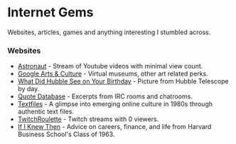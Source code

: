 # Internet Gems

Websites, articles, games and anything interesting I stumbled across.

### Websites
* [Astronaut](http://astronaut.io/) - Stream of Youtube videos with minimal view count.
* [Google Arts & Culture](https://artsandculture.google.com/) - Virtual museums, other art related perks.
* [What Did Hubble See on Your Birthday](https://www.nasa.gov/content/goddard/what-did-hubble-see-on-your-birthday) - Picture from Hubble Telescope by day.
* [Quote Database](http://www.bash.org/) - Excerpts from IRC rooms and chatrooms.
* [Textfiles](http://www.textfiles.com/) - A glimpse into emerging online culture in 1980s through authentic text files.
* [TwitchRoulette](https://twitchroulette.net/) - Twitch streams with 0 viewers.
* [If I Knew Then](https://hbs1963.com/) - Advice on careers, finance, and life from Harvard Business School's Class of 1963.
